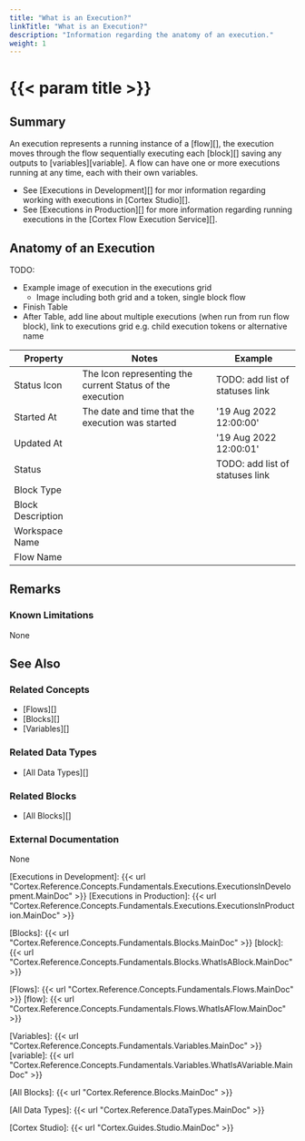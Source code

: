 ```yaml
---
title: "What is an Execution?"
linkTitle: "What is an Execution?"
description: "Information regarding the anatomy of an execution."
weight: 1
---
```


# {{< param title >}}

## Summary

An execution represents a running instance of a [flow][], the execution moves through the flow sequentially executing each [block][] saving any outputs to [variables][variable]. A flow can have one or more executions running at any time, each with their own variables.

- See [Executions in Development][] for mor information regarding working with executions in [Cortex Studio][].
- See [Executions in Production][] for more information regarding running executions in the [Cortex Flow Execution Service][].

## Anatomy of an Execution

TODO:

- Example image of execution in the executions grid
  - Image including both grid and a token, single block flow
- Finish Table
- After Table, add line about multiple executions (when run from run flow block), link to executions grid e.g. child execution tokens or alternative name

| Property | Notes | Example |
|----------|-------|---------|
| Status Icon | The Icon representing the current Status of the execution | TODO: add list of statuses link |
| Started At | The date and time that the execution was started | '19 Aug 2022 12:00:00' |
| Updated At || '19 Aug 2022 12:00:01' |
| Status || TODO: add list of statuses link |
| Block Type |||
| Block Description |||
| Workspace Name |||
| Flow Name |||

## Remarks

### Known Limitations

None

## See Also

### Related Concepts

- [Flows][]
- [Blocks][]
- [Variables][]

### Related Data Types

- [All Data Types][]

### Related Blocks

- [All Blocks][]

### External Documentation

None

[Executions in Development]: {{< url "Cortex.Reference.Concepts.Fundamentals.Executions.ExecutionsInDevelopment.MainDoc" >}}
[Executions in Production]: {{< url "Cortex.Reference.Concepts.Fundamentals.Executions.ExecutionsInProduction.MainDoc" >}}

[Blocks]: {{< url "Cortex.Reference.Concepts.Fundamentals.Blocks.MainDoc" >}}
[block]: {{< url "Cortex.Reference.Concepts.Fundamentals.Blocks.WhatIsABlock.MainDoc" >}}

[Flows]: {{< url "Cortex.Reference.Concepts.Fundamentals.Flows.MainDoc" >}}
[flow]: {{< url "Cortex.Reference.Concepts.Fundamentals.Flows.WhatIsAFlow.MainDoc" >}}

[Variables]: {{< url "Cortex.Reference.Concepts.Fundamentals.Variables.MainDoc" >}}
[variable]: {{< url "Cortex.Reference.Concepts.Fundamentals.Variables.WhatIsAVariable.MainDoc" >}}

[All Blocks]: {{< url "Cortex.Reference.Blocks.MainDoc" >}}

[All Data Types]: {{< url "Cortex.Reference.DataTypes.MainDoc" >}}

[Cortex Studio]: {{< url "Cortex.Guides.Studio.MainDoc" >}}
